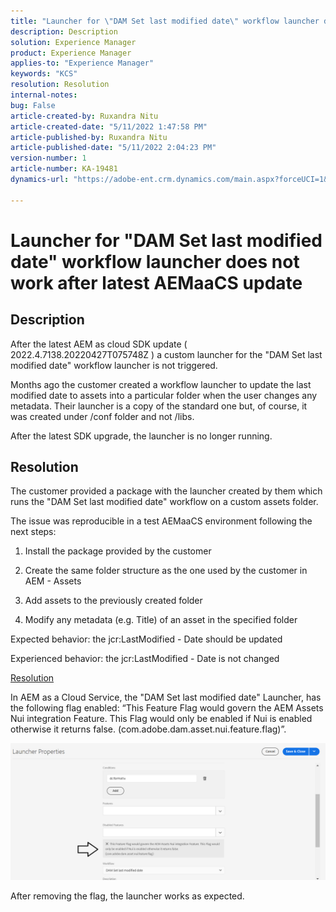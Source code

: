 ```yaml
---
title: "Launcher for \"DAM Set last modified date\" workflow launcher does not work after latest AEMaaCS update"
description: Description
solution: Experience Manager
product: Experience Manager
applies-to: "Experience Manager"
keywords: "KCS"
resolution: Resolution
internal-notes: 
bug: False
article-created-by: Ruxandra Nitu
article-created-date: "5/11/2022 1:47:58 PM"
article-published-by: Ruxandra Nitu
article-published-date: "5/11/2022 2:04:23 PM"
version-number: 1
article-number: KA-19481
dynamics-url: "https://adobe-ent.crm.dynamics.com/main.aspx?forceUCI=1&pagetype=entityrecord&etn=knowledgearticle&id=b0baf6f2-30d1-ec11-a7b5-00224809ccc2"

---
```

# Launcher for "DAM Set last modified date" workflow launcher does not work after latest AEMaaCS update

## Description


After the latest AEM as cloud SDK update ( 2022.4.7138.20220427T075748Z ) a custom launcher for the "DAM Set last modified date" workflow launcher is not triggered.

 Months ago the customer created a workflow launcher to update the last modified date to assets into a particular folder when the user changes any metadata.
 Their launcher is a copy of the standard one but, of course, it was created under /conf folder and not /libs.

 After the latest SDK upgrade, the launcher is no longer running.


## Resolution


The customer provided a package with the launcher created by them which runs the "DAM Set last modified date" workflow on a custom assets folder.

The issue was reproducible in a test AEMaaCS environment following the next steps:

1. Install the package provided by the customer

2. Create the same folder structure as the one used by the customer in AEM - Assets

3. Add assets to the previously created folder

4. Modify any metadata (e.g. Title) of an asset in the specified folder

Expected behavior: the jcr:LastModified - Date should be updated

Experienced behavior: the jcr:LastModified - Date is not changed



<u>Resolution</u>

In AEM as a Cloud Service, the "DAM Set last modified date" Launcher, has the following flag enabled: “This Feature Flag would govern the AEM Assets Nui integration Feature. This Flag would only be enabled if Nui is enabled otherwise it returns false. (com.adobe.dam.asset.nui.feature.flag)”.

![](assets/f0aaf60a-33d1-ec11-a7b5-00224809ccc2.png)

After removing the flag, the launcher works as expected.

